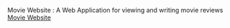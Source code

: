 Movie Website : A Web Application for viewing and writing movie reviews
[Movie Website](https://9fb85185-9c63-454c-b9f6-337102113239-00-ybs0ncwd2xxw.riker.replit.dev/ "Website")


